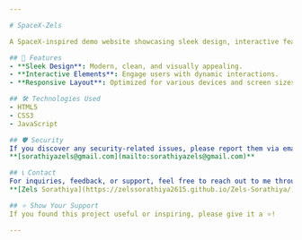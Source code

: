 ```yaml
---

# SpaceX-Zels

A SpaceX-inspired demo website showcasing sleek design, interactive features, and responsive layouts for a space exploration-themed experience.

## 🚀 Features
- **Sleek Design**: Modern, clean, and visually appealing.
- **Interactive Elements**: Engage users with dynamic interactions.
- **Responsive Layout**: Optimized for various devices and screen sizes.

## 🛠️ Technologies Used
- HTML5
- CSS3
- JavaScript 

## 🛡️ Security
If you discover any security-related issues, please report them via email at:  
**[sorathiyazels@gmail.com](mailto:sorathiyazels@gmail.com)**

## 📞 Contact
For inquiries, feedback, or support, feel free to reach out to me through my portfolio:  
**[Zels Sorathiya](https://zelssorathiya2615.github.io/Zels-Sorathiya/)**

## ⭐ Show Your Support
If you found this project useful or inspiring, please give it a ⭐️!

---
```

